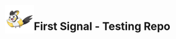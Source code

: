<img align="left" src="./.github/resources/emolga.png" width="75">
<h1>First Signal - Testing Repo</h1>
